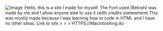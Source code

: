 ![Image](https://macintoshing.tk/Img/Macintoshing.png) 
:Hello, this is a site I made for myself. The Font used (Retosh) was made by me and I allow anyone else to use it (with credits somewhere) This was mostly made because I was learning how to code in HTML and I have no other ideas. Link to site > > > HTTPS://Macintoshing.tk/


